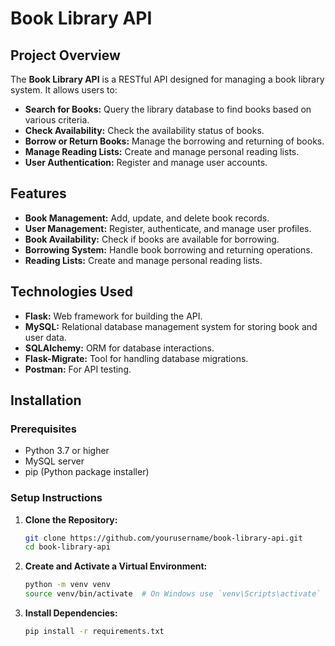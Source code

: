 # Book Library API

## Project Overview

The **Book Library API** is a RESTful API designed for managing a book library system. It allows users to:
- **Search for Books:** Query the library database to find books based on various criteria.
- **Check Availability:** Check the availability status of books.
- **Borrow or Return Books:** Manage the borrowing and returning of books.
- **Manage Reading Lists:** Create and manage personal reading lists.
- **User Authentication:** Register and manage user accounts.

## Features

- **Book Management:** Add, update, and delete book records.
- **User Management:** Register, authenticate, and manage user profiles.
- **Book Availability:** Check if books are available for borrowing.
- **Borrowing System:** Handle book borrowing and returning operations.
- **Reading Lists:** Create and manage personal reading lists.

## Technologies Used

- **Flask:** Web framework for building the API.
- **MySQL:** Relational database management system for storing book and user data.
- **SQLAlchemy:** ORM for database interactions.
- **Flask-Migrate:** Tool for handling database migrations.
- **Postman:** For API testing.

## Installation

### Prerequisites

- Python 3.7 or higher
- MySQL server
- pip (Python package installer)

### Setup Instructions

1. **Clone the Repository:**
   ```bash
   git clone https://github.com/yourusername/book-library-api.git
   cd book-library-api

2. **Create and Activate a Virtual Environment:**

    ```bash
    python -m venv venv
    source venv/bin/activate  # On Windows use `venv\Scripts\activate`

3. **Install Dependencies:**

    ```bash
    pip install -r requirements.txt
